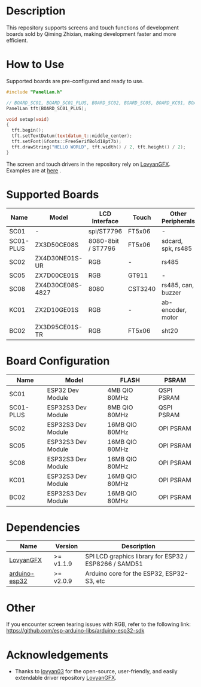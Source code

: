 # Description

This repository supports screens and touch functions of development boards sold by Qiming Zhixian, making development faster and more efficient.

# How to Use

Supported boards are pre-configured and ready to use.

```c++
#include "PanelLan.h"

// BOARD_SC01, BOARD_SC01_PLUS, BOARD_SC02, BOARD_SC05, BOARD_KC01, BOARD_BC02
PanelLan tft(BOARD_SC01_PLUS);

void setup(void)
{
  tft.begin();
  tft.setTextDatum(textdatum_t::middle_center);
  tft.setFont(&fonts::FreeSerifBold18pt7b);
  tft.drawString("HELLO WORLD", tft.width() / 2, tft.height() / 2);
}
```

The screen and touch drivers in the repository rely on [LovyanGFX](https://github.com/lovyan03/LovyanGFX). Examples are at [here](https://github.com/lovyan03/LovyanGFX/tree/master/examples) .

# Supported Boards

| Name | Model | LCD Interface | Touch | Other Peripherals |
|------|-------|---------------|-------|--------------------|
| SC01 | - | spi/ST7796 | FT5x06 | - |
| SC01-PLUS | ZX3D50CE08S | 8080-8bit / ST7796 | FT5x06 | sdcard, spk, rs485 |
| SC02 | ZX4D30NE01S-UR | RGB | - | rs485 |
| SC05 | ZX7D00CE01S | RGB | GT911 | - |
| SC08 | ZX4D30CE08S-4827 | 8080 | CST3240 | rs485, can, buzzer|
| KC01 | ZX2D10GE01S | RGB | - | ab-encoder, motor |
| BC02 | ZX3D95CE01S-TR | RGB | FT5x06 | sht20 |

# Board Configuration

| Name | Model | FLASH | PSRAM |
|------|-------|-------|-------|
| SC01 | ESP32 Dev Module | 4MB QIO 80MHz | QSPI PSRAM |
| SC01-PLUS | ESP32S3 Dev Module | 8MB QIO 80MHz | QSPI PSRAM |
| SC02 | ESP32S3 Dev Module | 16MB QIO 80MHz | OPI PSRAM |
| SC05 | ESP32S3 Dev Module | 16MB QIO 80MHz | OPI PSRAM |
| SC08 | ESP32S3 Dev Module | 16MB QIO 80MHz | OPI PSRAM |
| KC01 | ESP32S3 Dev Module | 16MB QIO 80MHz | OPI PSRAM |
| BC02 | ESP32S3 Dev Module | 16MB QIO 80MHz | OPI PSRAM |

# Dependencies

| Name | Version | Description |
|------|---------|-------------|
| [LovyanGFX](https://github.com/lovyan03/LovyanGFX) | >= v1.1.9 | SPI LCD graphics library for ESP32 / ESP8266 / SAMD51 |
| [arduino-esp32](https://github.com/espressif/arduino-esp32) | >= v2.0.9 | Arduino core for the ESP32, ESP32-S3, etc |

# Other
If you encounter screen tearing issues with RGB, refer to the following link:
https://github.com/esp-arduino-libs/arduino-esp32-sdk


# Acknowledgements

- Thanks to [lovyan03](https://github.com/lovyan03) for the open-source, user-friendly, and easily extendable driver repository [LovyanGFX](https://github.com/lovyan03/LovyanGFX).
